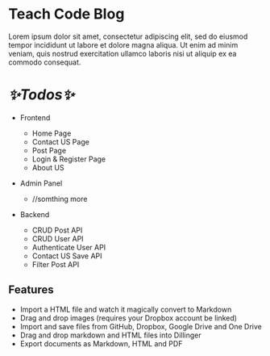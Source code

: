 # Teach Code Blog

Lorem ipsum dolor sit amet, consectetur adipiscing elit, sed do eiusmod tempor incididunt ut labore et dolore magna aliqua. Ut enim ad minim veniam, quis nostrud exercitation ullamco laboris nisi ut aliquip ex ea commodo consequat.

# _✨Todos✨_
- Frontend
  - Home Page
  - Contact US Page
  - Post Page
  - Login & Register Page
  - About US
 
- Admin Panel
  - //somthing more

- Backend
  - CRUD Post API
  - CRUD User API
  - Authenticate User API
  - Contact US Save API
  - Filter Post API

## Features

- Import a HTML file and watch it magically convert to Markdown
- Drag and drop images (requires your Dropbox account be linked)
- Import and save files from GitHub, Dropbox, Google Drive and One Drive
- Drag and drop markdown and HTML files into Dillinger
- Export documents as Markdown, HTML and PDF
